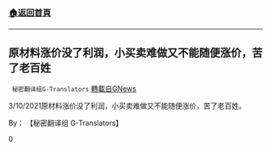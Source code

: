 ###  [:house:返回首頁](https://github.com/ourhimalayas/txt)
---

## 原材料涨价没了利润，小买卖难做又不能随便涨价，苦了老百姓
` 秘密翻译组G-Translators` [轉載自GNews](https://gnews.org/zh-hans/966429/)

3/10/2021原材料涨价没了利润，小买卖难做又不能随便涨价，苦了老百姓。

By： 【秘密翻译组 G-Translators】



0
